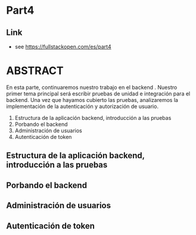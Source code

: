 # Part4

## Link
- see <https://fullstackopen.com/es/part4>

# ABSTRACT

En esta parte, continuaremos nuestro trabajo en el backend . Nuestro primer tema principal será escribir pruebas de unidad e integración para el backend. Una vez que hayamos cubierto las pruebas, analizaremos la implementación de la autenticación y autorización de usuario.

1. Estructura de la aplicación backend, introducción a las pruebas
2. Porbando el backend
3. Administración de usuarios
4. Autenticación de token

## Estructura de la aplicación backend, introducción a las pruebas


## Porbando el backend
## Administración de usuarios
## Autenticación de token
